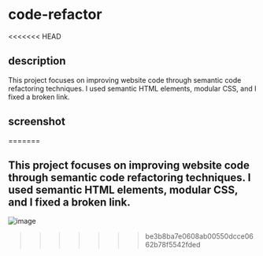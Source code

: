 # code-refactor
<<<<<<< HEAD


## description
 This project focuses on improving website code through semantic code refactoring techniques. I used semantic HTML elements, modular CSS, and I fixed a broken link.  


## screenshot 
=======
## This project focuses on improving website code through semantic code refactoring techniques. I used semantic HTML elements, modular CSS, and I fixed a broken link.  


![image](https://github.com/Dawnie2021/code-refactor/assets/79551988/09d83e5c-ebba-4db4-aef6-f4e380f4518a)
>>>>>>> be3b8ba7e0608ab00550dcce0662b78f5542fded

